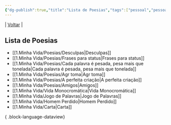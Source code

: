 ```yaml
---
{"dg-publish":true,"title":"Lista de Poesias","tags":["pessoal","pessoal/list"],"description":"Aqui partilho fragmentos de versos que nasceram do meu coração","permalink":"/1-minha-vida/lista-de-poesias/","dgPassFrontmatter":true}
---
```


| [Voltar](index) |
## Lista de Poesias
- [[1.Minha Vida/Poesias/Desculpas\|Desculpas]]
- [[1.Minha Vida/Poesias/Frases para status\|Frases para status]]
- [[1.Minha Vida/Poesias/Cada palavra é pesada, pesa mais que tonelada\|Cada palavra é pesada, pesa mais que tonelada]]
- [[1.Minha Vida/Poesias/Agr toma\|Agr toma]]
- [[1.Minha Vida/Poesias/A perfeita criação\|A perfeita criação]]
- [[1.Minha Vida/Poesias/Amigos\|Amigos]]
- [[1.Minha Vida/Vida Monocromática\|Vida Monocromática]]
- [[1.Minha Vida/Jogo de Palavras\|Jogo de Palavras]]
- [[1.Minha Vida/Homem Perdido\|Homem Perdido]]
- [[1.Minha Vida/Carta\|Carta]]

{ .block-language-dataview}
